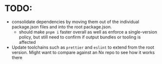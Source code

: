 # TODO:

- consolidate dependencies by moving them out of the individual package.json files and into the root package.json.
  - should make `pnpm i` faster overall as well as enforce a single-version policy, but still need to confirm if output bundles or tooling is affected
- Update toolchains such as `prettier` and `eslint` to extend from the root version. Might want to compare against an Nx repo to see how it works there

